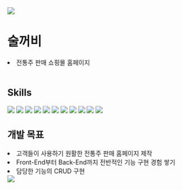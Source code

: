 <img src="https://capsule-render.vercel.app/api?type=waving&color=ff6289&height=300&section=header&text=Soolkkeobi&fontColor=ffffff&fontSize=90" />
<h1>술꺼비</h1>
<li>전통주 판매 쇼핑몰 홈페이지</li>
<br/>
<h2>Skills</h2>
<span><img src="https://img.shields.io/badge/Java-ED8B00?style=for-the-badge&logo=openjdk&logoColor=white"/> </span>
<span><img src="https://img.shields.io/badge/HTML5-E34F26?style=for-the-badge&logo=html5&logoColor=white"/></span>
<span><img src="https://img.shields.io/badge/CSS3-1572B6?style=for-the-badge&logo=css3&logoColor=white"/></span>
<span><img src="https://img.shields.io/badge/JavaScript-F7DF1E?style=for-the-badge&logo=JavaScript&logoColor=white"/></span>
<span><img src="https://img.shields.io/badge/React-20232A?style=for-the-badge&logo=react&logoColor=61DAFB"/></span>
<span><img src="https://img.shields.io/badge/Axios-5A29E4?logo=axios&logoColor=fff&style=for-the-badge"/></span>
<span><img src="https://img.shields.io/badge/Node.js-43853D?style=for-the-badge&logo=node.js&logoColor=white"/></span>
<span><img src="https://img.shields.io/badge/Oracle-F80000?logo=oracle&logoColor=fff&style=for-the-badge"/></span>
<span><img src="https://img.shields.io/badge/Apache%20Maven-C71A36?logo=apachemaven&logoColor=fff&style=for-the-badge"/></span>
<span><img src="https://img.shields.io/badge/Spring%20Boot-6DB33F?logo=springboot&logoColor=fff&style=for-the-badge"/></span>
<span><img src="https://img.shields.io/badge/MyBatis-000000?logo=mybatis&logoColor=fff&style=for-the-badge"/></span>
<br/>
<h2>개발 목표</h2>
<li>고객들이 사용하기 원활한 전통주 판매 홈페이지 제작</li>
<li>Front-End부터 Back-End까지 전반적인 기능 구현 경험 쌓기</li>
<li>담당한 기능의 CRUD 구현</li>
<img src="https://capsule-render.vercel.app/api?type=waving&color=ff6289&height=200&section=footer" />

